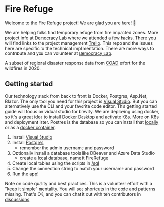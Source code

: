 # Fire Refuge

Welcome to the Fire Refuge project! We are glad you are here! :tada:

We are helping folks find temporary refuge from fire impacted zones.  More project info at [Democracy Lab](https://www.democracylab.org/index/?section=AboutProject&id=528) where we attended a few [hacks](https://www.democracylab.org/index/?section=AboutEvent&id=8). There you will find links to the project management [Trello](https://trello.com/b/bsUkK6RQ/project-fire-refuge).  This repo and the issues here are specific to the technical implimentation.  There are more ways to contribute and you can volunteer at [Democracy Lab](https://www.democracylab.org/index/?section=AboutProject&id=528).

A subset of regional disaster response data from [COAD](https://lane.recovers.org/) effort for the wildfires in 2020. 

## Getting started

Our technology stack from back to front is Docker, Postgres, Asp.Net, Blazor. The only tool you need for this project is [Visual Studio](https://visualstudio.microsoft.com/vs/). But you can alternatively use the CLI and your favorite code editor.  This getting started guide will focus on vidual studio for brevity. We are deploying using docker, so it's a great idea to install [Docker Desktop](https://docs.docker.com/get-docker/) and activate K8s.  More on K8s and deployment later.  Postres is the database so you can install that [locally](https://www.postgresql.org/download/) or as a [docker container](https://hub.docker.com/_/postgres/). 

1. Install [Visual Studio](https://visualstudio.microsoft.com/vs/)
2. Install [Postgres](https://www.postgresql.org/download/)
    - remember the admin username and password
3. Optionally install a database tools like [DBeaver](https://dbeaver.io/) and [Azure Data Studio](https://docs.microsoft.com/en-us/sql/azure-data-studio/quickstart-postgres)
    - create a local database, name it FireRefuge
3. Create local tables using the scripts in [/sql](https://github.com/OpenEugene/fire-refuge/tree/master/FireRefuge/Server/SQL)
4. Change the connection string to match your username and password
5. Run the app!

Note on code quality and best practices.  This is a volunteer effort with a "keep it simple" mentality.  You will see shortcuts in the code and patterns missing.  That's OK, and you can chat it out with teh contributors in [discussions](https://github.com/OpenEugene/fire-refuge/discussions)



